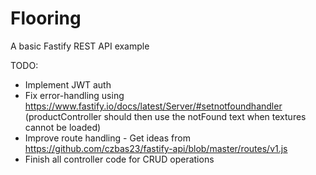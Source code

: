 # Flooring

A basic Fastify REST API example

TODO:
* Implement JWT auth
* Fix error-handling using <https://www.fastify.io/docs/latest/Server/#setnotfoundhandler> (productController should then use the notFound text when textures cannot be loaded)
* Improve route handling - Get ideas from <https://github.com/czbas23/fastify-api/blob/master/routes/v1.js>
* Finish all controller code for CRUD operations
